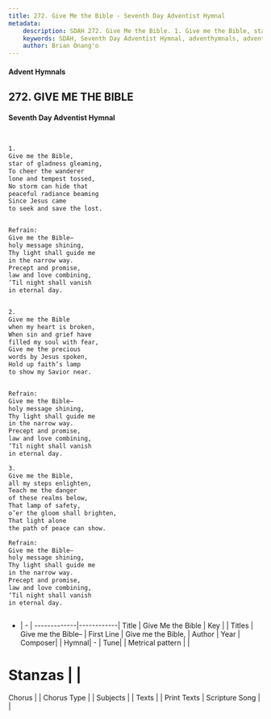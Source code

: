 ```yaml
---
title: 272. Give Me the Bible - Seventh Day Adventist Hymnal
metadata:
    description: SDAH 272. Give Me the Bible. 1. Give me the Bible, star of gladness gleaming, To cheer the wanderer lone and tempest tossed, No storm can hide that peaceful radiance beaming Since Jesus came to seek and save the lost. 
    keywords: SDAH, Seventh Day Adventist Hymnal, adventhymnals, advent hymnals, Give Me the Bible, Give me the Bible, ,Give me the Bible–
    author: Brian Onang'o
---
```


#### Advent Hymnals
## 272. GIVE ME THE BIBLE
#### Seventh Day Adventist Hymnal

```txt


1.
Give me the Bible,
star of gladness gleaming,
To cheer the wanderer
lone and tempest tossed,
No storm can hide that
peaceful radiance beaming
Since Jesus came
to seek and save the lost.


Refrain:
Give me the Bible–
holy message shining,
Thy light shall guide me
in the narrow way.
Precept and promise,
law and love combining,
‘Til night shall vanish
in eternal day.


2.
Give me the Bible
when my heart is broken,
When sin and grief have
filled my soul with fear,
Give me the precious
words by Jesus spoken,
Hold up faith’s lamp
to show my Savior near.


Refrain:
Give me the Bible–
holy message shining,
Thy light shall guide me
in the narrow way.
Precept and promise,
law and love combining,
‘Til night shall vanish
in eternal day.

3.
Give me the Bible,
all my steps enlighten,
Teach me the danger
of these realms below,
That lamp of safety,
o’er the gloom shall brighten,
That light alone
the path of peace can show.

Refrain:
Give me the Bible–
holy message shining,
Thy light shall guide me
in the narrow way.
Precept and promise,
law and love combining,
‘Til night shall vanish
in eternal day.



```

- |   -  |
-------------|------------|
Title | Give Me the Bible |
Key |  |
Titles | Give me the Bible– |
First Line | Give me the Bible, |
Author | 
Year | 
Composer|  |
Hymnal|  - |
Tune|  |
Metrical pattern | |
# Stanzas |  |
Chorus |  |
Chorus Type |  |
Subjects |  |
Texts |  |
Print Texts | 
Scripture Song |  |
  
